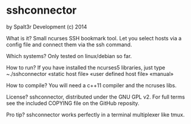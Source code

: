 sshconnector 
============
by Spalt3r Development (c) 2014

What is it?
Small ncurses SSH bookmark tool. Let you select hosts via a config file and connect them via the ssh command.

Which systems?
Only tested on linux/debian so far.

How to run?
If you have installed the ncurses5 libraries, just type
~./sshconnector «static host file» «user defined host file» «manual»

How to compile?
You will need a c++11 compiler and the ncruses libs.

License?
sshconnector, distributed under the GNU GPL v2. For full terms see the included COPYING file on the GitHub reposity.

Pro tip?
sshconnector works perfectly in a terminal multiplexer like tmux.
